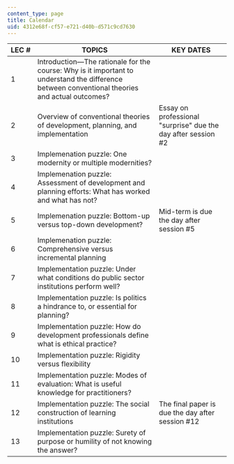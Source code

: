 ```yaml
---
content_type: page
title: Calendar
uid: 4312e68f-cf57-e721-d40b-d571c9cd7630
---
```


| LEC # | TOPICS | KEY DATES |
| --- | --- | --- |
| 1 | Introduction—The rationale for the course: Why is it important to understand the difference between conventional theories and actual outcomes? | &nbsp; |
| 2 | Overview of conventional theories of development, planning, and implementation | Essay on professional "surprise" due the day after session #2 |
| 3 | Implemenation puzzle: One modernity or multiple modernities? | &nbsp; |
| 4 | Implemenation puzzle: Assessment of development and planning efforts: What has worked and what has not? | &nbsp; |
| 5 | Implemenation puzzle: Bottom-up versus top-down development? | Mid-term is due the day after session #5 |
| 6 | Implemenation puzzle: Comprehensive versus incremental planning | &nbsp; |
| 7 | Implementation puzzle: Under what conditions do public sector institutions perform well? | &nbsp; |
| 8 | Implementation puzzle: ﻿Is politics a hindrance to, or essential for planning? | &nbsp; |
| 9 | Implementation puzzle: How do development professionals define what is ethical practice? | &nbsp; |
| 10 | Implementation puzzle: Rigidity versus flexibility | &nbsp; |
| 11 | Implementation puzzle: Modes of evaluation: What is useful knowledge for practitioners? | &nbsp; |
| 12 | Implementation puzzle: The social construction of learning institutions | The final paper is due the day after session #12 |
| 13 | Implementation puzzle: Surety of purpose or humility of not knowing the answer? |